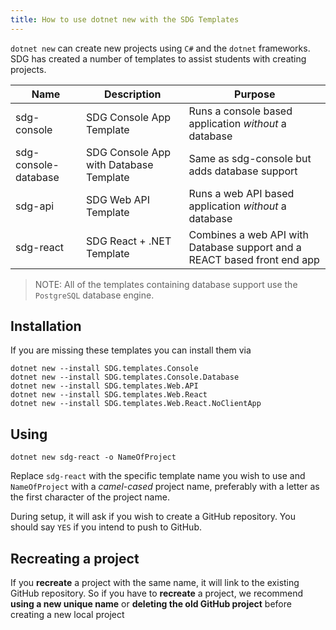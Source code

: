 ```yaml
---
title: How to use dotnet new with the SDG Templates
---
```


`dotnet new` can create new projects using `C#` and the `dotnet` frameworks. SDG
has created a number of templates to assist students with creating projects.

| Name                 | Description                            | Purpose                                                                  |
| -------------------- | -------------------------------------- | ------------------------------------------------------------------------ |
| sdg-console          | SDG Console App Template               | Runs a console based application _without_ a database                    |
| sdg-console-database | SDG Console App with Database Template | Same as sdg-console but adds database support                            |
| sdg-api              | SDG Web API Template                   | Runs a web API based application _without_ a database                    |
| sdg-react            | SDG React + .NET Template              | Combines a web API with Database support and a REACT based front end app |

> NOTE: All of the templates containing database support use the `PostgreSQL`
> database engine.

## Installation

If you are missing these templates you can install them via

```shell
dotnet new --install SDG.templates.Console
dotnet new --install SDG.templates.Console.Database
dotnet new --install SDG.templates.Web.API
dotnet new --install SDG.templates.Web.React
dotnet new --install SDG.templates.Web.React.NoClientApp
```

## Using

```shell
dotnet new sdg-react -o NameOfProject
```

Replace `sdg-react` with the specific template name you wish to use and
`NameOfProject` with a _camel-cased_ project name, preferably with a letter as
the first character of the project name.

During setup, it will ask if you wish to create a GitHub repository. You should
say `YES` if you intend to push to GitHub.

## Recreating a project

If you **recreate** a project with the same name, it will link to the existing
GitHub repository. So if you have to **recreate** a project, we recommend
**using a new unique name** or **deleting the old GitHub project** before
creating a new local project
